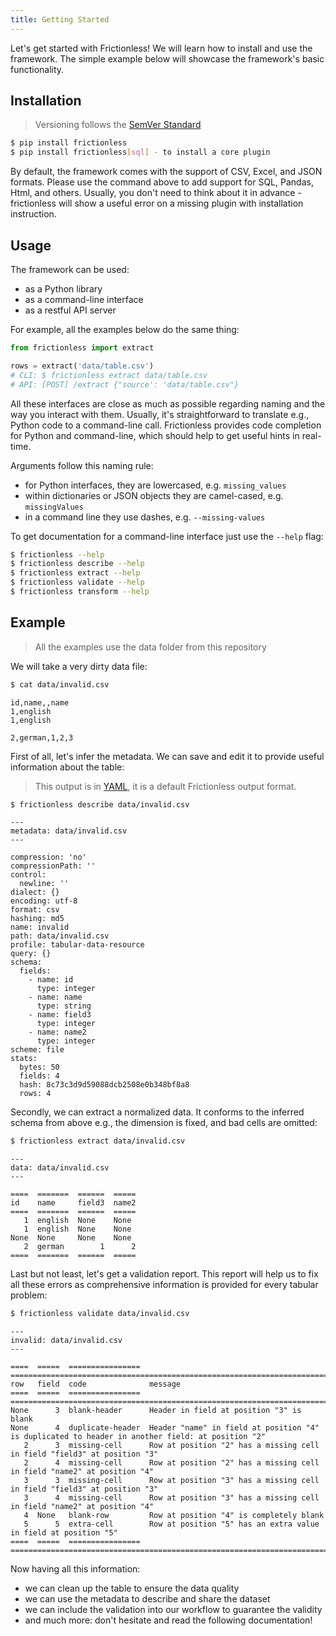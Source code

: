 ```yaml
---
title: Getting Started
---
```


Let's get started with Frictionless! We will learn how to install and use the framework. The simple example below will showcase the framework's basic functionality.

## Installation

> Versioning follows the [SemVer Standard](https://semver.org/)

```bash
$ pip install frictionless
$ pip install frictionless[sql] - to install a core plugin
```


By default, the framework comes with the support of CSV, Excel, and JSON formats. Please use the command above to add support for SQL, Pandas, Html, and others. Usually, you don't need to think about it in advance - frictionless will show a useful error on a missing plugin with installation instruction.

## Usage

The framework can be used:
- as a Python library
- as a command-line interface
- as a restful API server

For example, all the examples below do the same thing:


```python
from frictionless import extract

rows = extract('data/table.csv')
# CLI: $ frictionless extract data/table.csv
# API: [POST] /extract {"source': 'data/table.csv"}
```

All these interfaces are close as much as possible regarding naming and the way you interact with them. Usually, it's straightforward to translate e.g., Python code to a command-line call. Frictionless provides code completion for Python and command-line, which should help to get useful hints in real-time.

Arguments follow this naming rule:
- for Python interfaces, they are lowercased, e.g. `missing_values`
- within dictionaries or JSON objects they are camel-cased, e.g. `missingValues`
- in a command line they use dashes, e.g. `--missing-values`

To get documentation for a command-line interface just use the `--help` flag:

```bash
$ frictionless --help
$ frictionless describe --help
$ frictionless extract --help
$ frictionless validate --help
$ frictionless transform --help
```


## Example

> All the examples use the data folder from this repository

We will take a very dirty data file:


```bash
$ cat data/invalid.csv
```

    id,name,,name
    1,english
    1,english

    2,german,1,2,3


First of all, let's infer the metadata. We can save and edit it to provide useful information about the table:

> This output is in [YAML](https://yaml.org/), it is a default Frictionless output format.


```bash
$ frictionless describe data/invalid.csv
```

    ---
    metadata: data/invalid.csv
    ---

    compression: 'no'
    compressionPath: ''
    control:
      newline: ''
    dialect: {}
    encoding: utf-8
    format: csv
    hashing: md5
    name: invalid
    path: data/invalid.csv
    profile: tabular-data-resource
    query: {}
    schema:
      fields:
        - name: id
          type: integer
        - name: name
          type: string
        - name: field3
          type: integer
        - name: name2
          type: integer
    scheme: file
    stats:
      bytes: 50
      fields: 4
      hash: 8c73c3d9d59088dcb2508e0b348bf8a8
      rows: 4



Secondly, we can extract a normalized data. It conforms to the inferred schema from above e.g., the dimension is fixed, and bad cells are omitted:


```bash
$ frictionless extract data/invalid.csv
```

    ---
    data: data/invalid.csv
    ---

    ====  =======  ======  =====
    id    name     field3  name2
    ====  =======  ======  =====
       1  english  None    None
       1  english  None    None
    None  None     None    None
       2  german        1      2
    ====  =======  ======  =====



Last but not least, let's get a validation report. This report will help us to fix all these errors as comprehensive information is provided for every tabular problem:


```bash
$ frictionless validate data/invalid.csv
```

    ---
    invalid: data/invalid.csv
    ---

    ====  =====  ================  ================================================================================================
    row   field  code              message
    ====  =====  ================  ================================================================================================
    None      3  blank-header      Header in field at position "3" is blank
    None      4  duplicate-header  Header "name" in field at position "4" is duplicated to header in another field: at position "2"
       2      3  missing-cell      Row at position "2" has a missing cell in field "field3" at position "3"
       2      4  missing-cell      Row at position "2" has a missing cell in field "name2" at position "4"
       3      3  missing-cell      Row at position "3" has a missing cell in field "field3" at position "3"
       3      4  missing-cell      Row at position "3" has a missing cell in field "name2" at position "4"
       4  None   blank-row         Row at position "4" is completely blank
       5      5  extra-cell        Row at position "5" has an extra value in field at position "5"
    ====  =====  ================  ================================================================================================



Now having all this information:
- we can clean up the table to ensure the data quality
- we can use the metadata to describe and share the dataset
- we can include the validation into our workflow to guarantee the validity
- and much more: don't hesitate and read the following documentation!
